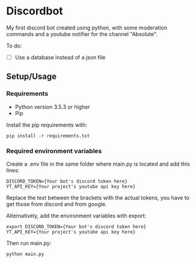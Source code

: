 # Discordbot

My first discord bot created using python, with some moderation commands and a youtube notifier for the channel "Absolute".

To do:

- [ ] Use a database instead of a json file

## Setup/Usage

### Requirements

- Python version 3.5.3 or higher
- Pip

Install the pip requirements with:

`pip install -r requirements.txt`

### Required environment variables

Create a .env file in the same folder where main.py is located and add this lines:

```
DISCORD_TOKEN={Your bot's discord token here}
YT_API_KEY={Your project's youtube api key here}
```

Replace the text between the brackets with the actual tokens, you have to get those from discord and from google.

Alternatively, add the environment variables with export:

```
export DISCORD_TOKEN={Your bot's discord token here}
YT_API_KEY={Your project's youtube api key here}
```

Then run main.py:

`python main.py`
